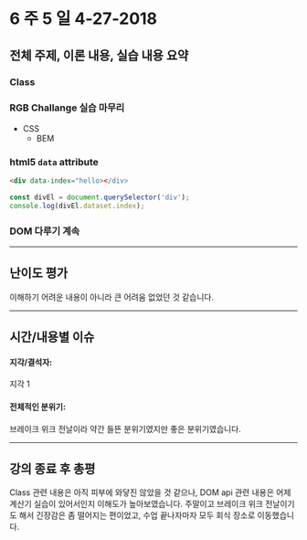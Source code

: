 # 6 주 5 일 4-27-2018

## 전체 주제, 이론 내용, 실습 내용 요약

### Class

### RGB Challange 실습 마무리

* CSS
  * BEM

### html5 `data` attribute

```html
<div data-index="hello></div>
```

```js
const divEl = document.querySelector('div');
console.log(divEl.dataset.index);
```

### DOM 다루기 계속

---

## 난이도 평가

이해하기 어려운 내용이 아니라 큰 어려움 없었던 것 같습니다.

---

## 시간/내용별 이슈

#### 지각/결석자:

지각 1

#### 전체적인 분위기:

브레이크 위크 전날이라 약간 들뜬 분위기였지만 좋은 분위기였습니다.

---

## 강의 종료 후 총평

Class 관련 내용은 아직 피부에 와닿진 않았을 것 같으나, DOM api 관련 내용은 어제 계산기 실습이 있어서인지 이해도가 높아보였습니다. 주말이고 브레이크 위크 전날이기도 해서 긴장감은 좀 떨어지는 편이었고, 수업 끝나자마자 모두 회식 장소로 이동했습니다.
